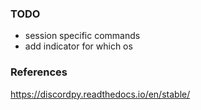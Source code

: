 ### TODO
- session specific commands
- add indicator for which os

### References
https://discordpy.readthedocs.io/en/stable/
